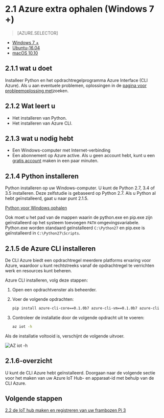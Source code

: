 <properties
 pageTitle="Azure extra ophalen (Windows 7 +) | Microsoft Azure"
 description="Python en Azure opdrachtregelinterface (CLI Azure) installeren op Windows 7 en hoger."
 services="iot-hub"
 documentationCenter=""
 authors="shizn"
 manager="timlt"
 tags=""
 keywords=""/>

<tags
 ms.service="iot-hub"
 ms.devlang="multiple"
 ms.topic="article"
 ms.tgt_pltfrm="na"
 ms.workload="na"
 ms.date="10/21/2016"
 ms.author="xshi"/>

# <a name="21-get-azure-tools-windows-7-"></a>2.1 Azure extra ophalen (Windows 7 +)

> [AZURE.SELECTOR]
- [Windows 7 +](iot-hub-raspberry-pi-kit-node-lesson2-get-azure-tools-win32.md)
- [Ubuntu-16.04](iot-hub-raspberry-pi-kit-node-lesson2-get-azure-tools-ubuntu.md)
- [macOS 10.10](iot-hub-raspberry-pi-kit-node-lesson2-get-azure-tools-mac.md)

## <a name="211-what-you-will-do"></a>2.1.1 wat u doet

Installeer Python en het opdrachtregelprogramma Azure Interface (CLI Azure). Als u aan eventuele problemen, oplossingen in de [pagina voor probleemoplossing met](iot-hub-raspberry-pi-kit-node-troubleshooting.md)zoeken.

## <a name="212-what-you-will-learn"></a>2.1.2 Wat leert u

- Het installeren van Python.
- Het installeren van Azure CLI.

## <a name="213-what-you-need"></a>2.1.3 wat u nodig hebt

- Een Windows-computer met Internet-verbinding
- Een abonnement op Azure active. Als u geen account hebt, kunt u een [gratis account](https://azure.microsoft.com/free/) maken in een paar minuten.

## <a name="214-install-python"></a>2.1.4 Python installeren

Python installeren op uw Windows-computer. U kunt de Python 2.7, 3.4 of 3.5 installeren. Deze zelfstudie is gebaseerd op Python 2.7. Als u Python al hebt geïnstalleerd, gaat u naar punt 2.1.5.

[Python voor Windows ophalen](https://www.python.org/downloads/)

Ook moet u het pad van de mappen waarin de python.exe en pip.exe zijn geïnstalleerd op het systeem toevoegen `PATH` omgevingsvariabele. Python.exe worden standaard geïnstalleerd `C:\Python27` en pip.exe is geïnstalleerd in `C:\Python27\Scripts`.

## <a name="215-install-the-azure-cli"></a>2.1.5 de Azure CLI installeren

De CLI Azure biedt een opdrachtregel meerdere platforms ervaring voor Azure, waardoor u kunt rechtstreeks vanaf de opdrachtregel te verrichten werk en resources kunt beheren.

Azure CLI installeren, volg deze stappen:

1. Open een opdrachtvenster als beheerder.
2. Voer de volgende opdrachten:

    ```bash
    pip install azure-cli-core==0.1.0b7 azure-cli-vm==0.1.0b7 azure-cli-storage==0.1.0b7 azure-cli-role==0.1.0b7 azure-cli-resource==0.1.0b7 azure-cli-profile==0.1.0b7 azure-cli-network==0.1.0b7 azure-cli-iot==0.1.0b7 azure-cli-feedback==0.1.0b7 azure-cli-configure==0.1.0b7 azure-cli-component==0.1.0b7 azure-cli==0.1.0b7
    ```
3. Controleer de installatie door de volgende opdracht uit te voeren:

    ```bash
    az iot -h
    ```

Als de installatie voltooid is, verschijnt de volgende uitvoer.

![AZ iot -h](media/iot-hub-raspberry-pi-lessons/lesson2/az_iot_help_win.png)

## <a name="216-summary"></a>2.1.6-overzicht

U kunt de CLI Azure hebt geïnstalleerd. Doorgaan naar de volgende sectie voor het maken van uw Azure IoT Hub- en apparaat-id met behulp van de CLI Azure.

## <a name="next-steps"></a>Volgende stappen

[2.2 de IoT hub maken en registreren van uw frambozen Pi 3](iot-hub-raspberry-pi-kit-node-lesson2-prepare-azure-iot-hub.md)

